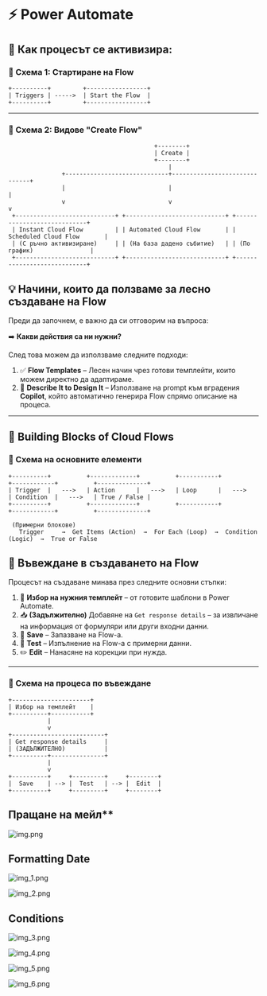 # ⚡ Power Automate

## 🔄 Как процесът се активизира:

### 📌 Схема 1: Стартиране на Flow

```
+----------+         +-----------------+
| Triggers | ----->  | Start the Flow  |
+----------+         +-----------------+
```

---

### 🧱 Схема 2: Видове "Create Flow"

```
                                         +--------+
                                         | Create |
                                         +--------+
                                             |
               +-----------------------------+------------------------------+
               |                             |                              |
               v                             v                              v
 +----------------------------+ +----------------------------+ +----------------------------+
 | Instant Cloud Flow         | | Automated Cloud Flow       | | Scheduled Cloud Flow       |
 | (С ръчно активизиране)     | | (На база дадено събитие)   | | (По график)                |
 +----------------------------+ +----------------------------+ +----------------------------+

```

## 💡 Начини, които да ползваме за лесно създаване на Flow

Преди да започнем, е важно да си отговорим на въпроса:

➡️ **Какви действия са ни нужни?**

След това можем да използваме следните подходи:

1. ✅ **Flow Templates** – Лесен начин чрез готови темплейти, които можем директно да адаптираме.
2. 🤖 **Describe It to Design It** – Използване на prompt към вградения **Copilot**, който автоматично генерира Flow спрямо описание на процеса.

---

## 🧱 Building Blocks of Cloud Flows

### 📌 Схема на основните елементи

```
+----------+          +-------------+          +-----------+          +------------+          +--------------+
| Trigger  |   --->   | Action      |   --->   | Loop      |   --->   | Condition  |   --->   | True / False |
+----------+          +-------------+          +-----------+          +------------+          +--------------+

 (Примерни блокове)
   Trigger     →  Get Items (Action)  →  For Each (Loop)  →  Condition (Logic)  →  True or False
```

## 📝 Въвеждане в създаването на Flow

Процесът на създаване минава през следните основни стъпки:

1. 📂 **Избор на нужния темплейт** – от готовите шаблони в Power Automate.
2. 📥 **(Задължително)** Добавяне на `Get response details` – за извличане на информация от формуляри или други входни данни.
3. 💾 **Save** – Запазване на Flow-а.
4. 🧪 **Test** – Изпълнение на Flow-а с примерни данни.
5. ✏️ **Edit** – Нанасяне на корекции при нужда.

---

### 📌 Схема на процеса по въвеждане

```
+----------------------+ 
| Избор на темплейт    |
+----------+-----------+
           |
           v
+--------------------------+
| Get response details     |
| (ЗАДЪЛЖИТЕЛНО)           |
+----------+---------------+
           |
           v
+----------+     +---------+     +--------+
|  Save    | --> |  Test   | --> |  Edit  |
+----------+     +---------+     +--------+
```
## Пращане на мейл** 

![img.png](img.png)


## Formatting Date 

![img_1.png](img_1.png)

![img_2.png](img_2.png)


## Conditions

![img_3.png](img_3.png)

![img_4.png](img_4.png)

![img_5.png](img_5.png)

![img_6.png](img_6.png)